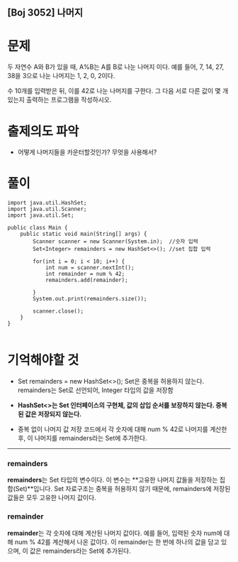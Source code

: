 ## [Boj 3052] 나머지

# 문제

두 자연수 A와 B가 있을 때, A%B는 A를 B로 나눈 나머지 이다. 예를 들어, 7, 14, 27, 38을 3으로 나눈 나머지는 1, 2, 0, 2이다. 

수 10개를 입력받은 뒤, 이를 42로 나눈 나머지를 구한다. 그 다음 서로 다른 값이 몇 개 있는지 출력하는 프로그램을 작성하시오.

# 출제의도 파악

 - 어떻게 나머지들을 카운터할것인가? 무엇을 사용해서?

# 풀이

```
import java.util.HashSet;
import java.util.Scanner;
import java.util.Set;

public class Main {
    public static void main(String[] args) {
        Scanner scanner = new Scanner(System.in);  //숫자 입력
        Set<Integer> remainders = new HashSet<>(); //set 집합 입력
        
        for(int i = 0; i < 10; i++) {
        	int num = scanner.nextInt();
        	int remainder = num % 42;
        	remainders.add(remainder);
        	
        }
        System.out.print(remainders.size());
        
        scanner.close();
    }
}


```

# 기억해야할 것

 - Set<Integer> remainders = new HashSet<>();
Set은 중복을 허용하지 않는다. remainders는 Set<Integer>로 선언되어, Integer 타입의 값을 저장함

 - **HashSet<>는 Set 인터페이스의 구현체, 값의 삽입 순서를 보장하지 않는다. 중복된 값은 저장되지 않는다.**
 

- 중복 없이 나머지 값 저장
코드에서 각 숫자에 대해 num % 42로 나머지를 계산한 후, 이 나머지를 remainders라는 Set에 추가한다.


---
### remainders

**remainders**는 Set<Integer> 타입의 변수이다.
이 변수는 **고유한 나머지 값들을 저장하는 집합(Set)**입니다. Set 자료구조는 중복을 허용하지 않기 때문에, remainders에 저장된 값들은 모두 고유한 나머지 값이다.

### remainder
**remainder**는 각 숫자에 대해 계산된 나머지 값이다.
예를 들어, 입력된 숫자 num에 대해 num % 42를 계산해서 나온 값이다.
이 remainder는 한 번에 하나의 값을 담고 있으며, 이 값은 remainders라는 Set에 추가된다.